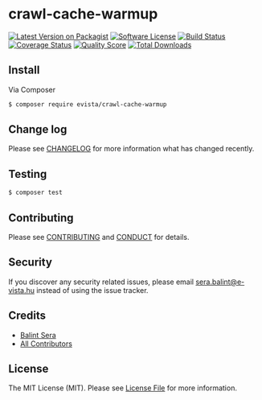 # crawl-cache-warmup

[![Latest Version on Packagist][ico-version]][link-packagist]
[![Software License][ico-license]](LICENSE.md)
[![Build Status][ico-travis]][link-travis]
[![Coverage Status][ico-scrutinizer]][link-scrutinizer]
[![Quality Score][ico-code-quality]][link-code-quality]
[![Total Downloads][ico-downloads]][link-downloads]

## Install

Via Composer

``` bash
$ composer require evista/crawl-cache-warmup
```

## Change log

Please see [CHANGELOG](CHANGELOG.md) for more information what has changed recently.

## Testing

``` bash
$ composer test
```

## Contributing

Please see [CONTRIBUTING](CONTRIBUTING.md) and [CONDUCT](CONDUCT.md) for details.

## Security

If you discover any security related issues, please email sera.balint@e-vista.hu instead of using the issue tracker.

## Credits

- [Balint Sera][link-author]
- [All Contributors][link-contributors]

## License

The MIT License (MIT). Please see [License File](LICENSE.md) for more information.

[ico-version]: https://img.shields.io/packagist/v/evista/crawl-cache-warmup.svg?style=flat-square
[ico-license]: https://img.shields.io/badge/license-MIT-brightgreen.svg?style=flat-square
[ico-travis]: https://img.shields.io/travis/evista/crawl-cache-warmup/master.svg?style=flat-square
[ico-scrutinizer]: https://img.shields.io/scrutinizer/coverage/g/evista/crawl-cache-warmup.svg?style=flat-square
[ico-code-quality]: https://img.shields.io/scrutinizer/g/evista/crawl-cache-warmup.svg?style=flat-square
[ico-downloads]: https://img.shields.io/packagist/dt/evista/crawl-cache-warmup.svg?style=flat-square

[link-packagist]: https://packagist.org/packages/evista/crawl-cache-warmup
[link-travis]: https://travis-ci.org/evista/crawl-cache-warmup
[link-scrutinizer]: https://scrutinizer-ci.com/g/evista/crawl-cache-warmup/code-structure
[link-code-quality]: https://scrutinizer-ci.com/g/evista/crawl-cache-warmup
[link-downloads]: https://packagist.org/packages/evista/crawl-cache-warmup
[link-author]: https://github.com/:author_username
[link-contributors]: ../../contributors

